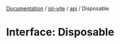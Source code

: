 [Documentation](../../../packages.md) / [jpl-vite](../../index.md) / [api](../index.md) / Disposable

# Interface: Disposable
